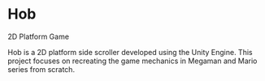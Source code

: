 # Hob
2D Platform Game

Hob is a 2D platform side scroller developed using the Unity Engine.
This project focuses on recreating the game mechanics in Megaman and Mario series from scratch.
